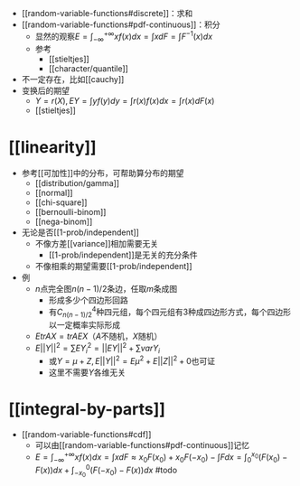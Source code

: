 - [[random-variable-functions#discrete]]：求和
- [[random-variable-functions#pdf-continuous]]：积分
  - 显然的观察$E = \int_{-\infty}^{+\infty} xf(x)dx=\int xdF=\int F^{-1}(x)dx$
  - 参考
    - [[stieltjes]]
    - [[character/quantile]]
- 不一定存在，比如[[cauchy]]
- 变换后的期望
  - $Y=r(X), EY=\int yf(y)dy=\int r(x)f(x)dx=\int r(x)dF(x)$
  - [[stieltjes]]
# [[linearity]]
- 参考[[可加性]]中的分布，可帮助算分布的期望
  - [[distribution/gamma]]
  - [[normal]]
  - [[chi-square]]
  - [[bernoulli-binom]]
  - [[nega-binom]]
- 无论是否[[1-prob/independent]]
  - 不像方差[[variance]]相加需要无关
    - [[1-prob/independent]]是无关的充分条件
  - 不像相乘的期望需要[[1-prob/independent]]
- 例
  - $n$点完全图$n(n-1)/2$条边，任取$m$条成图
    - 形成多少个四边形回路
    - 有$C_{n(n-1)/2}^4$种四元组，每个四元组有3种成四边形方式，每个四边形以一定概率实际形成
  - $EtrAX=trAEX$（$A$不随机，$X$随机）
  - $E||Y||^2=\sum EY_i^2=||EY||^2+\sum var Y_i$
    - 或$Y=\mu +Z,E||Y||^2=E\mu^2+E||Z||^2+0$也可证
    - 这里不需要$Y$各维无关
# [[integral-by-parts]]
- [[random-variable-functions#cdf]]
  - 可以由[[random-variable-functions#pdf-continuous]]记忆
  - $E = \int_{-\infty}^{+\infty} xf(x)dx=\int xdF\approx x_0F(x_0)+x_0F(-x_0)-\int Fdx=\int_0^{x_0}(F(x_0)-F(x))dx+\int_{-x_0}^0(F(-x_0)-F(x))dx$ #todo
